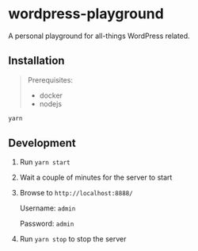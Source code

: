 # wordpress-playground

A personal playground for all-things WordPress related.

## Installation

> Prerequisites:
> - docker
> - nodejs

```bash
yarn
```

## Development

1. Run `yarn start`

2. Wait a couple of minutes for the server to start

3. Browse to `http://localhost:8888/`

    Username: `admin`
    
    Password: `admin`

4. Run `yarn stop` to stop the server
